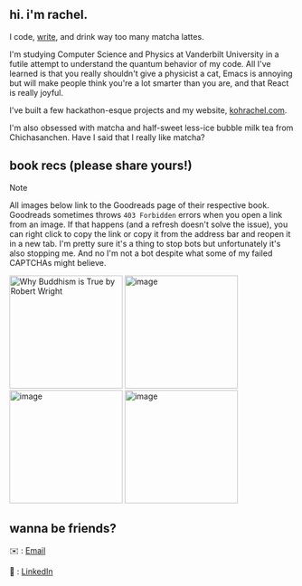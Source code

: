 <!---
If you found this, I have questions. And I need more OSINT expert friends, so. 
Email rachelkohhuiqi@gmail.com with the subject line "I Stalked Your GitHub". 
--->

## hi. i'm rachel.

I code, [write](https://kohrachel.com/), and drink way too many matcha lattes. 

I'm studying Computer Science and Physics at Vanderbilt University in a futile attempt to understand the quantum behavior of my code. All I've learned is that you really shouldn't give a physicist a cat, Emacs is annoying but will make people think you're a lot smarter than you are, and that React is really joyful. 

I've built a few hackathon-esque projects and my website, [kohrachel.com](https://kohrachel.com). 

I'm also obsessed with matcha and half-sweet less-ice bubble milk tea from Chichasanchen. Have I said that I really like matcha? 

## book recs (please share yours!)

> [!NOTE] 
> All images below link to the Goodreads page of their respective book. Goodreads sometimes throws `403 Forbidden` errors when you open a link from an image. If that happens (and a refresh doesn't solve the issue), you can right click to copy the link or copy it from the address bar and reopen it in a new tab. I'm pretty sure it's a thing to stop bots but unfortunately it's also stopping me. And no I'm not a bot despite what some of my failed CAPTCHAs might believe. 

[<img height="200" alt="Why Buddhism is True by Robert Wright" src="https://github.com/user-attachments/assets/391b1365-4152-4438-ba41-f6a06799d89c" />](https://www.goodreads.com/book/show/32895535-why-buddhism-is-true) [<img height="200" alt="image" src="https://github.com/user-attachments/assets/4daae7fe-f4af-4265-88d4-a073a204e9d0" />](https://www.goodreads.com/book/show/217452028-there-s-nothing-like-this) [<img height="200" alt="image" src="https://github.com/user-attachments/assets/5345bea1-5ef1-4035-8db7-4aeb19acbbdc" />](https://www.goodreads.com/book/show/39207989-the-art-of-war) [<img height="200" alt="image" src="https://github.com/user-attachments/assets/54c4519b-63d8-4a0a-8b31-eebecf5ac77c" />](https://www.goodreads.com/book/show/4865.How_to_Win_Friends_Influence_People)

## wanna be friends? 

✉️ : [Email](mailto:rachelkohhuiqi@gmail.com)

🔗 : [LinkedIn](https://www.linkedin.com/in/kohrh/)
